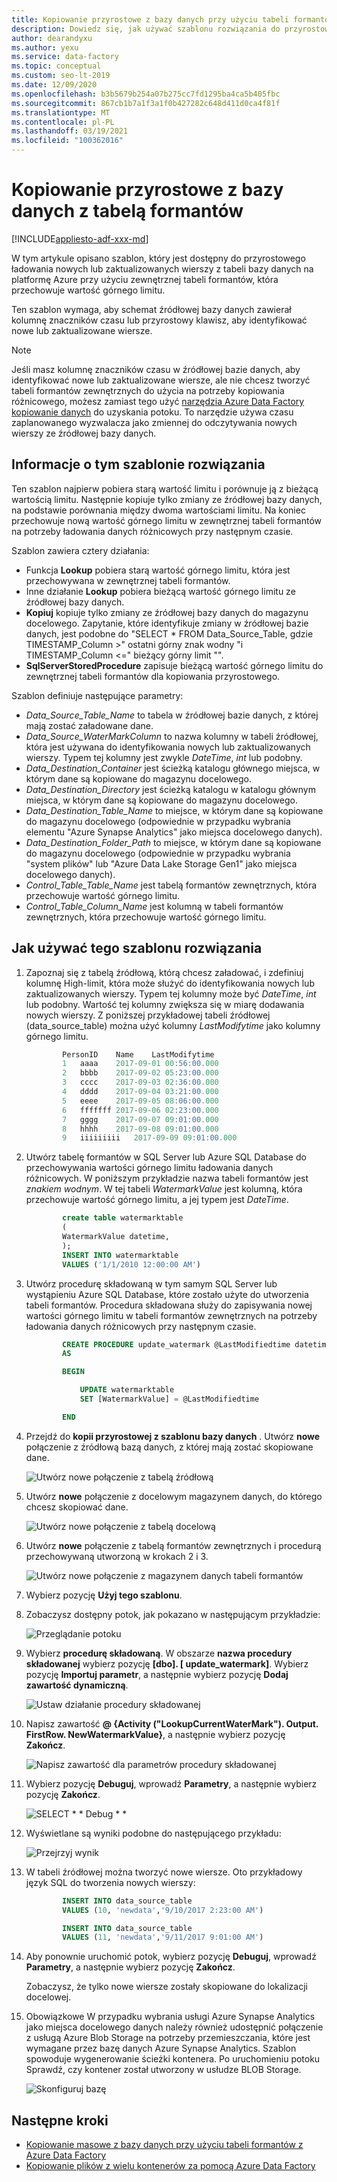 ```yaml
---
title: Kopiowanie przyrostowe z bazy danych przy użyciu tabeli formantów
description: Dowiedz się, jak używać szablonu rozwiązania do przyrostowego kopiowania nowych lub zaktualizowanych wierszy tylko z bazy danych z Azure Data Factory.
author: dearandyxu
ms.author: yexu
ms.service: data-factory
ms.topic: conceptual
ms.custom: seo-lt-2019
ms.date: 12/09/2020
ms.openlocfilehash: b3b5679b254a07b275cc7fd1295ba4ca5b405fbc
ms.sourcegitcommit: 867cb1b7a1f3a1f0b427282c648d411d0ca4f81f
ms.translationtype: MT
ms.contentlocale: pl-PL
ms.lasthandoff: 03/19/2021
ms.locfileid: "100362016"
---
```

# <a name="delta-copy-from-a-database-with-a-control-table"></a>Kopiowanie przyrostowe z bazy danych z tabelą formantów

[!INCLUDE[appliesto-adf-xxx-md](includes/appliesto-adf-xxx-md.md)]

W tym artykule opisano szablon, który jest dostępny do przyrostowego ładowania nowych lub zaktualizowanych wierszy z tabeli bazy danych na platformę Azure przy użyciu zewnętrznej tabeli formantów, która przechowuje wartość górnego limitu.

Ten szablon wymaga, aby schemat źródłowej bazy danych zawierał kolumnę znaczników czasu lub przyrostowy klawisz, aby identyfikować nowe lub zaktualizowane wiersze.

>[!NOTE]
> Jeśli masz kolumnę znaczników czasu w źródłowej bazie danych, aby identyfikować nowe lub zaktualizowane wiersze, ale nie chcesz tworzyć tabeli formantów zewnętrznych do użycia na potrzeby kopiowania różnicowego, możesz zamiast tego użyć [narzędzia Azure Data Factory kopiowanie danych](copy-data-tool.md) do uzyskania potoku. To narzędzie używa czasu zaplanowanego wyzwalacza jako zmiennej do odczytywania nowych wierszy ze źródłowej bazy danych.

## <a name="about-this-solution-template"></a>Informacje o tym szablonie rozwiązania

Ten szablon najpierw pobiera starą wartość limitu i porównuje ją z bieżącą wartością limitu. Następnie kopiuje tylko zmiany ze źródłowej bazy danych, na podstawie porównania między dwoma wartościami limitu. Na koniec przechowuje nową wartość górnego limitu w zewnętrznej tabeli formantów na potrzeby ładowania danych różnicowych przy następnym czasie.

Szablon zawiera cztery działania:
- Funkcja **Lookup** pobiera starą wartość górnego limitu, która jest przechowywana w zewnętrznej tabeli formantów.
- Inne działanie **Lookup** pobiera bieżącą wartość górnego limitu ze źródłowej bazy danych.
- **Kopiuj** kopiuje tylko zmiany ze źródłowej bazy danych do magazynu docelowego. Zapytanie, które identyfikuje zmiany w źródłowej bazie danych, jest podobne do "SELECT * FROM Data_Source_Table, gdzie TIMESTAMP_Column >" ostatni górny znak wodny "i TIMESTAMP_Column <=" bieżący górny limit "".
- **SqlServerStoredProcedure** zapisuje bieżącą wartość górnego limitu do zewnętrznej tabeli formantów dla kopiowania przyrostowego.

Szablon definiuje następujące parametry:
- *Data_Source_Table_Name* to tabela w źródłowej bazie danych, z której mają zostać załadowane dane.
- *Data_Source_WaterMarkColumn* to nazwa kolumny w tabeli źródłowej, która jest używana do identyfikowania nowych lub zaktualizowanych wierszy. Typem tej kolumny jest zwykle *DateTime*, *int* lub podobny.
- *Data_Destination_Container* jest ścieżką katalogu głównego miejsca, w którym dane są kopiowane do magazynu docelowego.
- *Data_Destination_Directory* jest ścieżką katalogu w katalogu głównym miejsca, w którym dane są kopiowane do magazynu docelowego.
- *Data_Destination_Table_Name* to miejsce, w którym dane są kopiowane do magazynu docelowego (odpowiednie w przypadku wybrania elementu "Azure Synapse Analytics" jako miejsca docelowego danych).
- *Data_Destination_Folder_Path* to miejsce, w którym dane są kopiowane do magazynu docelowego (odpowiednie w przypadku wybrania "system plików" lub "Azure Data Lake Storage Gen1" jako miejsca docelowego danych).
- *Control_Table_Table_Name* jest tabelą formantów zewnętrznych, która przechowuje wartość górnego limitu.
- *Control_Table_Column_Name* jest kolumną w tabeli formantów zewnętrznych, która przechowuje wartość górnego limitu.

## <a name="how-to-use-this-solution-template"></a>Jak używać tego szablonu rozwiązania

1. Zapoznaj się z tabelą źródłową, którą chcesz załadować, i zdefiniuj kolumnę High-limit, która może służyć do identyfikowania nowych lub zaktualizowanych wierszy. Typem tej kolumny może być *DateTime*, *int* lub podobny. Wartość tej kolumny zwiększa się w miarę dodawania nowych wierszy. Z poniższej przykładowej tabeli źródłowej (data_source_table) można użyć kolumny *LastModifytime* jako kolumny górnego limitu.

    ```sql
            PersonID    Name    LastModifytime
            1   aaaa    2017-09-01 00:56:00.000
            2   bbbb    2017-09-02 05:23:00.000
            3   cccc    2017-09-03 02:36:00.000
            4   dddd    2017-09-04 03:21:00.000
            5   eeee    2017-09-05 08:06:00.000
            6   fffffff 2017-09-06 02:23:00.000
            7   gggg    2017-09-07 09:01:00.000
            8   hhhh    2017-09-08 09:01:00.000
            9   iiiiiiiii   2017-09-09 09:01:00.000
    ```
    
2. Utwórz tabelę formantów w SQL Server lub Azure SQL Database do przechowywania wartości górnego limitu ładowania danych różnicowych. W poniższym przykładzie nazwa tabeli formantów jest *znakiem wodnym*. W tej tabeli *WatermarkValue* jest kolumną, która przechowuje wartość górnego limitu, a jej typem jest *DateTime*.

    ```sql
            create table watermarktable
            (
            WatermarkValue datetime,
            );
            INSERT INTO watermarktable
            VALUES ('1/1/2010 12:00:00 AM')
    ```
    
3. Utwórz procedurę składowaną w tym samym SQL Server lub wystąpieniu Azure SQL Database, które zostało użyte do utworzenia tabeli formantów. Procedura składowana służy do zapisywania nowej wartości górnego limitu w tabeli formantów zewnętrznych na potrzeby ładowania danych różnicowych przy następnym czasie.

    ```sql
            CREATE PROCEDURE update_watermark @LastModifiedtime datetime
            AS

            BEGIN

                UPDATE watermarktable
                SET [WatermarkValue] = @LastModifiedtime 

            END
    ```
    
4. Przejdź do **kopii przyrostowej z szablonu bazy danych** . Utwórz **nowe** połączenie z źródłową bazą danych, z której mają zostać skopiowane dane.

    ![Utwórz nowe połączenie z tabelą źródłową](media/solution-template-delta-copy-with-control-table/DeltaCopyfromDB_with_ControlTable4.png)

5. Utwórz **nowe** połączenie z docelowym magazynem danych, do którego chcesz skopiować dane.

    ![Utwórz nowe połączenie z tabelą docelową](media/solution-template-delta-copy-with-control-table/DeltaCopyfromDB_with_ControlTable5.png)

6. Utwórz **nowe** połączenie z tabelą formantów zewnętrznych i procedurą przechowywaną utworzoną w krokach 2 i 3.

    ![Utwórz nowe połączenie z magazynem danych tabeli formantów](media/solution-template-delta-copy-with-control-table/DeltaCopyfromDB_with_ControlTable6.png)

7. Wybierz pozycję **Użyj tego szablonu**.
    
8. Zobaczysz dostępny potok, jak pokazano w następującym przykładzie:
  
    ![Przeglądanie potoku](media/solution-template-delta-copy-with-control-table/DeltaCopyfromDB_with_ControlTable8.png)

9. Wybierz **procedurę składowaną**. W obszarze **nazwa procedury składowanej** wybierz pozycję **[dbo]. [ update_watermark]**. Wybierz pozycję **Importuj parametr**, a następnie wybierz pozycję **Dodaj zawartość dynamiczną**.  

    ![Ustaw działanie procedury składowanej](media/solution-template-delta-copy-with-control-table/DeltaCopyfromDB_with_ControlTable9.png)  

10. Napisz zawartość **\@ {Activity ("LookupCurrentWaterMark"). Output. FirstRow. NewWatermarkValue}**, a następnie wybierz pozycję **Zakończ**.  

    ![Napisz zawartość dla parametrów procedury składowanej](media/solution-template-delta-copy-with-control-table/DeltaCopyfromDB_with_ControlTable10.png)       
     
11. Wybierz pozycję **Debuguj**, wprowadź **Parametry**, a następnie wybierz pozycję **Zakończ**.

    ![SELECT * * Debug * *](media/solution-template-delta-copy-with-control-table/DeltaCopyfromDB_with_ControlTable11.png)

12. Wyświetlane są wyniki podobne do następującego przykładu:

    ![Przejrzyj wynik](media/solution-template-delta-copy-with-control-table/DeltaCopyfromDB_with_ControlTable12.png)

13. W tabeli źródłowej można tworzyć nowe wiersze. Oto przykładowy język SQL do tworzenia nowych wierszy:

    ```sql
            INSERT INTO data_source_table
            VALUES (10, 'newdata','9/10/2017 2:23:00 AM')

            INSERT INTO data_source_table
            VALUES (11, 'newdata','9/11/2017 9:01:00 AM')
    ```

14. Aby ponownie uruchomić potok, wybierz pozycję **Debuguj**, wprowadź **Parametry**, a następnie wybierz pozycję **Zakończ**.

    Zobaczysz, że tylko nowe wiersze zostały skopiowane do lokalizacji docelowej.

15. Obowiązkowe W przypadku wybrania usługi Azure Synapse Analytics jako miejsca docelowego danych należy również udostępnić połączenie z usługą Azure Blob Storage na potrzeby przemieszczania, które jest wymagane przez bazę danych Azure Synapse Analytics. Szablon spowoduje wygenerowanie ścieżki kontenera. Po uruchomieniu potoku Sprawdź, czy kontener został utworzony w usłudze BLOB Storage.
    
    ![Skonfiguruj bazę](media/solution-template-delta-copy-with-control-table/DeltaCopyfromDB_with_ControlTable15.png)
    
## <a name="next-steps"></a>Następne kroki

- [Kopiowanie masowe z bazy danych przy użyciu tabeli formantów z Azure Data Factory](solution-template-bulk-copy-with-control-table.md)
- [Kopiowanie plików z wielu kontenerów za pomocą Azure Data Factory](solution-template-copy-files-multiple-containers.md)
